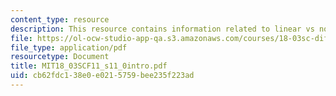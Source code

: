 ```yaml
---
content_type: resource
description: This resource contains information related to linear vs non linear.
file: https://ol-ocw-studio-app-qa.s3.amazonaws.com/courses/18-03sc-differential-equations-fall-2011/cb62fdc138e0e0215759bee235f223ad_MIT18_03SCF11_s11_0intro.pdf
file_type: application/pdf
resourcetype: Document
title: MIT18_03SCF11_s11_0intro.pdf
uid: cb62fdc1-38e0-e021-5759-bee235f223ad
---
```

